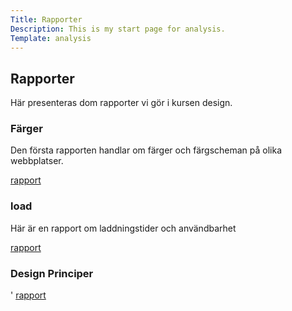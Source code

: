 ```yaml
---
Title: Rapporter
Description: This is my start page for analysis.
Template: analysis
---
```

<div class="header-analysis">
    <h2>Rapporter</h2>
    <p>
    Här presenteras dom rapporter vi gör i kursen design. 
    </p>
</div>
<div class="top">
    <h3>Färger</h3>
    <p>Den första rapporten handlar om färger och färgscheman på olika webbplatser.
    </p>
    <a class="grow" href="analysis/01_colors">rapport</a>
</div>
<div class="mid">
    <h3>load</h3>
    <p>Här är en rapport om laddningstider och användbarhet</p>
    <a class="grow" href="analysis/02_load">rapport</a>
</div>
<div class="bottom">
    <h3>Design Principer</h3>'
    <a class="grow" href="analysis/03_design_principles">rapport</a>
<div>




<!--
<div class="head">
    <h2>ANALYSIS</h2>
    <P>Här presenteras mina olika analyser för denna kurs
</div>
<div class="analysis-box">
    <a href="analysis/01_colors">color</a>
</div>
<div class="analysis-box">
    <a href="analysis/02_load">load</a>
</div>
<div class="analysis-box">
    <a href="analysis/03_design_principles">design principles</a>
</div>
-->